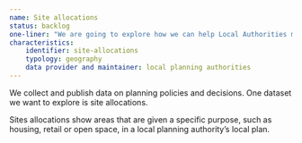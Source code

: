 ```yaml
---
name: Site allocations
status: backlog
one-liner: "We are going to explore how we can help Local Authorities make site allocations data available."
characteristics:
    identifier: site-allocations
    typology: geography
    data provider and maintainer: local planning authorities
---
```


We collect and publish data on planning policies and decisions. One dataset we want to explore is site allocations. 

Sites allocations show areas that are given a specific purpose, such as housing, retail or open space, in a local planning authority’s local plan.
